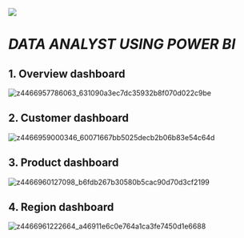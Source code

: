 ![](https://arkasoft-buckets.s3.us-east-2.amazonaws.com/uploads/2022/02/header_banner-1.jpg)

#  _DATA ANALYST USING POWER BI_ 

## 1. Overview dashboard 

![z4466957786063_631090a3ec7dc35932b8f070d022c9be](https://github.com/DinhVu29/PowerBI_Project/assets/118749118/fbf27567-96d9-4be2-8bb9-ef4d42a7c30f)

## 2. Customer dashboard 

![z4466959000346_60071667bb5025decb2b06b83e54c64d](https://github.com/DinhVu29/PowerBI_Project/assets/118749118/5fb79612-74bb-4055-bc03-86fd03ec78aa)


## 3. Product dashboard 

![z4466960127098_b6fdb267b30580b5cac90d70d3cf2199](https://github.com/DinhVu29/PowerBI_Project/assets/118749118/8a0bb35e-b81a-4dd8-838b-17aba692f992)

## 4. Region dashboard 

![z4466961222664_a46911e6c0e764a1ca3fe7450d1e6688](https://github.com/DinhVu29/PowerBI_Project/assets/118749118/00e21093-1ed5-4478-9346-627b3762ecb9)

